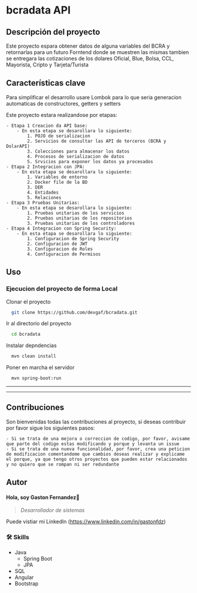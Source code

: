 # bcradata API

## Descripción del proyecto
Este proyecto espara obtener datos de alguna variables del BCRA y retornarlas para un futuro Forntend donde se muestren las mismas tambien se entregara las cotizaciones de los dolares Oficial, Blue, Bolsa, CCL, Mayorista, Cripto y Tarjeta/Turista

## Características clave
Para simplificar el desarrollo usare Lombok para lo que seria generacion automaticas de constructores, getters y setters

Este proyecto estara realizandose por etapas:

    - Etapa 1 Creacion da API base:
        - En esta etapa se desarollara lo siguiente:
            1. POJO de serializacion
            2. Servicios de consultar las API de terceros (BCRA y DolarAPI)
            3. Colecciones para almacenar los datos
            4. Procesos de serializacion de datos
            5. Srvicios para exponer los datos ya procesados
    - Etapa 2 Integracion con JPA:
        - En esta etapa se desarollara lo siguiente:
            1. Variables de entorno
            2. Docker file de la BD
            3. DER
            4. Entidades
            5. Relaciones
    - Etapa 3 Pruebas Unitarias:
        - En esta etapa se desarollara lo siguiente:
            1. Pruebas unitarias de los servicios
            2. Pruebas unitarias de los repositorios
            3. Pruebas unitarias de los controladores
    - Etapa 4 Integracion con Spring Security:
        - En esta etapa se desarollara lo siguiente:
            1. Configuracion de Spring Security
            2. Configuracion de JWT
            3. Configuracion de Roles
            4. Configuracion de Permisos 


## Uso
### Ejecucion del proyecto de forma Local

Clonar el proyecto

```bash
  git clone https://github.com/devgaf/bcradata.git
```

Ir al directorio del proyecto

```bash
  cd bcradata
```

Instalar depndencias

```bash
  mvn clean install
```

Poner en marcha el servidor

```bash
  mvn spring-boot:run
```
---
---

## Contribuciones
Son bienvenidas todas las contribuciones al proyecto, si deseas contribuir por favor sigue los siguientes pasos:

    - Si se trata de una mejora o correccion de codigo, por favor, avisame que parte del codigo estas modificando y porque y levanta un issue
    - Si se trata de una nueva funcionalidad, por favor, crea una peticion de modificacion comentandome que cambios deseas realizar y explicame el porque, ya que tengo otros proyectos que pueden estar relacionados y no quiero que se rompan ni ser redundante

## Autor
#### Hola, soy Gaston Fernandez👋 
> *Desarrollador de sistemas*

Puede vistiar mi LinkedIn (https://www.linkedin.com/in/gastonfdz)
### 🛠 Skills
- Java 
    - Spring Boot
    - JPA
- SQL
- Angular 
- Bootstrap